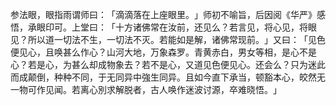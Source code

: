 参法眼，眼指雨谓师曰：​「滴滴落在上座眼里。​」师初不喻旨，后因阅《华严》感悟，承眼印可。上堂曰：​「十方诸佛常在汝前，还见么？若言见，将心见，将眼见？所以道一切法不生，一切法不灭。若能如是解，诸佛常现前。​」又曰：​「见色便见心，且唤甚么作心？山河大地，万象森罗。青黄赤白，男女等相，是心不是心？若是心，为甚么却成物象去？若不是心，又道见色便见心。还会么？只为迷此而成颠倒，种种不同，于无同异中強生同异。且如今直下承当，顿豁本心，皎然无一物可作见闻。若离心別求解脱者，古人唤作迷波讨源，卒难晓悟。​」